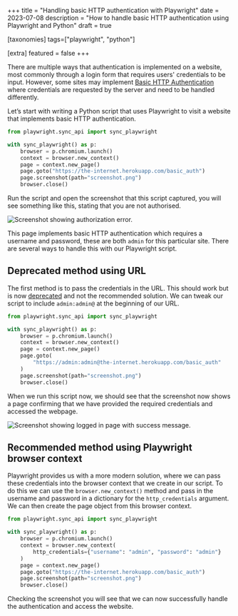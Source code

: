 +++
title = "Handling basic HTTP authentication with Playwright"
date = 2023-07-08
description = "How to handle basic HTTP authentication using Playwright and Python"
draft = true

[taxonomies]
tags=["playwright", "python"]

[extra]
featured = false
+++

There are multiple ways that authentication is implemented on a website, most commonly through a login form that requires users' credentials to be input. However, some sites may implement [Basic HTTP Authentication](https://developer.mozilla.org/en-US/docs/Web/HTTP/Authentication#basic_authentication_scheme) where credentials are requested by the server and need to be handled differently.

Let’s start with writing a Python script that uses Playwright to visit a website that implements basic HTTP authentication.

```python
from playwright.sync_api import sync_playwright

with sync_playwright() as p:
    browser = p.chromium.launch()
    context = browser.new_context()
    page = context.new_page()
    page.goto("https://the-internet.herokuapp.com/basic_auth")
    page.screenshot(path="screenshot.png")
    browser.close()
```

Run the script and open the screenshot that this script captured, you will see something like this, stating that you are not authorised.

![Screenshot showing authorization error.](/images/http-basic-auth-playwright-unauthorized.png)

This page implements basic HTTP authentication which requires a username and password, these are both `admin` for this particular site. There are several ways to handle this with our Playwright script.

## Deprecated method using URL

The first method is to pass the credentials in the URL. This should work but is now [deprecated](https://developer.mozilla.org/en-US/docs/Web/HTTP/Authentication#access_using_credentials_in_the_url) and not the recommended solution. We can tweak our script to include `admin:admin@` at the beginning of our URL.

```python
from playwright.sync_api import sync_playwright

with sync_playwright() as p:
    browser = p.chromium.launch()
    context = browser.new_context()
    page = context.new_page()
    page.goto(
        "https://admin:admin@the-internet.herokuapp.com/basic_auth"
    )
    page.screenshot(path="screenshot.png")
    browser.close()
```

When we run this script now, we should see that the screenshot now shows a page confirming that we have provided the required credentials and accessed the webpage.

![Screenshot showing logged in page with success message.](/images/http-basic-auth-playwright-authorized.png)

## Recommended method using Playwright browser context

Playwright provides us with a more modern solution, where we can pass these credentials into the browser context that we create in our script. To do this we can use the `browser.new_context()` method and pass in the username and password in a dictionary for the `http_credentials` argument. We can then create the page object from this browser context.

```python
from playwright.sync_api import sync_playwright

with sync_playwright() as p:
    browser = p.chromium.launch()
    context = browser.new_context(
        http_credentials={"username": "admin", "password": "admin"}
    )
    page = context.new_page()
    page.goto("https://the-internet.herokuapp.com/basic_auth")
    page.screenshot(path="screenshot.png")
    browser.close()
```

Checking the screenshot you will see that we can now successfully handle the authentication and access the website.
